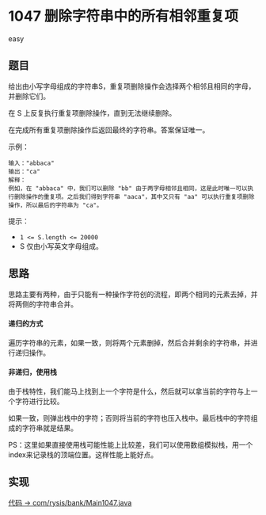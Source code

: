 # 1047 删除字符串中的所有相邻重复项

easy

## 题目

给出由小写字母组成的字符串S，重复项删除操作会选择两个相邻且相同的字母，并删除它们。

在 S 上反复执行重复项删除操作，直到无法继续删除。

在完成所有重复项删除操作后返回最终的字符串。答案保证唯一。



示例：
```
输入："abbaca"
输出："ca"
解释：
例如，在 "abbaca" 中，我们可以删除 "bb" 由于两字母相邻且相同，这是此时唯一可以执行删除操作的重复项。之后我们得到字符串 "aaca"，其中又只有 "aa" 可以执行重复项删除操作，所以最后的字符串为 "ca"。
```

提示：

- `1 <= S.length <= 20000`
- S 仅由小写英文字母组成。

## 思路

思路主要有两种，由于只能有一种操作字符创的流程，即两个相同的元素去掉，并将两侧的字符串合并。

#### 递归的方式

遍历字符串的元素，如果一致，则将两个元素删掉，然后合并剩余的字符串，并进行递归操作。

#### 非递归，使用栈

由于栈特性，我们能马上找到上一个字符是什么，然后就可以拿当前的字符与上一个字符进行比较。

如果一致，则弹出栈中的字符；否则将当前的字符也压入栈中。最后栈中的字符组成的字符串就是结果。

PS：这里如果直接使用栈可能性能上比较差，我们可以使用数组模拟栈，用一个index来记录栈的顶端位置。这样性能上能好点。

## 实现

[代码 -> com/rysis/bank/Main1047.java](../../src/com/rysis/bank/Main1047.java)